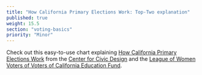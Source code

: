 ```yaml
---
title: "How California Primary Elections Work: Top-Two explanation"
published: true
weight: 15.5
section: "voting-basics"
priority: "Minor"
---
```


Check out this easy-to-use chart explaining [How California Primary Elections Work](https://drive.google.com/file/d/0B1gLDDkIXRfEa0tSX3ZIUkV0WU1TbmIxYWpoQWMtZkJvV19N/view) from the [Center for Civic Design](http://civicdesign.org/) and the [League of Women Voters of Voters of California Education Fund](https://cavotes.org/). 